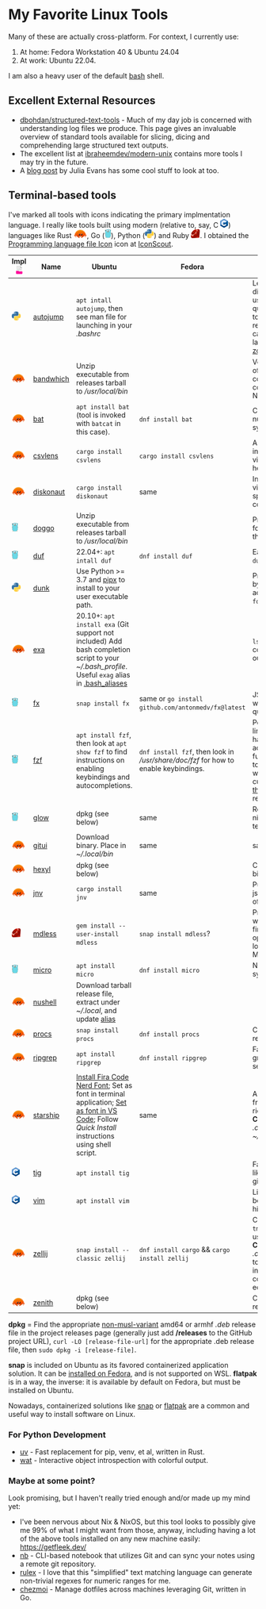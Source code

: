 <!-- markdownlint-disable html -->
# My Favorite Linux Tools

Many of these are actually cross-platform. For context, I currently use:

1. At home: Fedora Workstation 40 & Ubuntu 24.04
3. At work: Ubuntu 22.04.

 I am also a heavy user of the default [bash](https://www.gnu.org/software/bash/) shell.

## Excellent External Resources

* [dbohdan/structured-text-tools](https://github.com/dbohdan/structured-text-tools) - Much of my day job is concerned with understanding log files we 
  produce. This page gives an invaluable overview of standard tools available for slicing, dicing and comprehending large structured text outputs.
* The excellent list at [ibraheemdev/modern-unix](https://github.com/ibraheemdev/modern-unix) contains more tools I may try in the future.
* A [blog post](https://jvns.ca/blog/2022/04/12/a-list-of-new-ish--command-line-tools/) by Julia Evans has some cool stuff to look at too.

## Terminal-based tools

 I've marked all tools with icons indicating the primary implmentation language.
 I really like tools built using modern (relative to, say, C
 <img src=images/C_Logo.png height=18>) languages like Rust
<a href=https://commons.wikimedia.org/wiki/File:Rustacean-orig-noshadow.svg><img src=images/rustacean.svg height=18/></a>,
Go (<a href=https://github.com/golang-samples/gopher-vector><img src=images/gopher.svg height=18/></a>), Python
(<a href=https://commons.wikimedia.org/wiki/File:Python-logo-notext.svg><img src=images/python.svg height=18/></a>) and Ruby <img src=images/ruby.svg height=18>. I obtained the <a href="https://iconscout.com/icons/programming-language-file" target="_blank">Programming language file Icon</a> icon at <a href="https://iconscout.com">IconScout</a>.

Impl <img src=images/programming-language-file.svg height = 18> | Name | Ubuntu | Fedora | Description / Config
---- | -- |--------------------------- | - | -
<img src=images/python.svg height=18/> | [autojump](https://github.com/wting/autojump) | `apt intall autojump`, then see man file for launching in your *.bashrc* | | Lets me change working directory to recently used directories via quick pattern match. (A tool I'm watching to replace this whenever I can rely on fzf 0.33 or later packages is [zoxide](https://github.com/ajeetdsouza/zoxide).)
<img src=images/rustacean.svg height=18/> | [bandwhich](https://github.com/imsnif/bandwhich) | Unzip executable from releases tarball to */usr/local/bin* | | Very nice presentation of what programs are consuming bandwith on connections to where. Needs `sudo` to run.
<img src=images/rustacean.svg height=18/> | [bat](https://github.com/sharkdp/bat) | `apt install bat` (tool is invoked with `batcat` in this case). | `dnf install bat` | Colorful `cat` with line numbers, paging, and syntax highlighting.
<img src=images/rustacean.svg height=18/> | [csvlens](https://github.com/YS-L/csvlens/) | `cargo install csvlens` | `cargo install csvlens` | Amazing command-line interactive CSV file viewer. (H or ? shows help)
<img src=images/rustacean.svg height=18/> | [diskonaut](https://github.com/imsnif/diskonaut/) | `cargo install diskonaut` | same | Interactive treemap visualization of disk space usage, right in the console
<img src=images/gopher.svg height=18/> | [doggo](https://github.com/mr-karan/doggo) | Unzip executable from releases tarball to */usr/local/bin* |  | Pretty [dig](https://www.isc.org/bind/) replacement, for querying DNS from the command-line.
<img src=images/gopher.svg height=18/> | [duf](https://github.com/muesli/duf) | 22.04+: `apt intall duf` | `dnf install duf` | Easy-on-the-eyes `du`/`df` replacement.
<img src=images/python.svg height=18/> | [dunk](https://github.com/darrenburns/dunk) | Use Python >= 3.7 and [pipx](https://pypi.org/project/pipx/) to install to your user executable path. | | Pretty, colorful side-by-side git diffs achieved by `git diff foo bar \| dunk`.
<img src=images/rustacean.svg height=18> | [exa](https://github.com/ogham/exa) | 20.10+: `apt install exa` (Git support not included) Add bash completion script to your *~/.bash_profile*. Useful `exag` alias in [.bash_aliases](.bash_aliases) | | `ls` replacement with colorful, columnar output.
<img src=images/gopher.svg height=18/> | [fx](https://github.com/antonmedv/fx) | `snap install fx` | same or `go install github.com/antonmedv/fx@latest` | JSON Viewer that helps with figuring out [jq](https://github.com/jqlang/jq) query syntax. | 
<img src=images/gopher.svg height=18> | [fzf](https://github.com/junegunn/fzf) | `apt install fzf`, then look at `apt show fzf` to find instructions on enabling keybindings and autocompletions. | `dnf install fzf`, then look in */usr/share/doc/fzf* for how to enable keybindings. | Powerful "command-line fuzzy finder" that is hard to describe adequately. Its *Alt-C* function has allowed me to augment *autojump* when jumping *into* the current tree. Just watch [this YouTube video](https://youtu.be/qgG5Jhi_Els), or read [this blog post](https://andrew-quinn.me/fzf/).
<img src=images/gopher.svg height=18/> | [glow](https://github.com/charmbracelet/glow) | dpkg (see below) | same | Render markdown nicely right in the terminal.
<img src=images/rustacean.svg height=18/> | [gitui](https://github.com/extrawurst/gitui/) | Download binary. Place in *~/.local/bin* | same | same | Intuitive terminal-based UI to your Git repository. Lacks *tig*'s multi-branch tree view, so both tools are nice to have.
<img src=images/rustacean.svg height=18/> | [hexyl](https://github.com/sharkdp/hexyl/) | dpkg (see below) | | Colorful hexadecimal binary file viewer.
<img src=images/rustacean.svg height=18/> | [jnv](https://github.com/ynqa/jnv) | `cargo install jnv` | same | Pure Rust interactive json filtering for subset of [jq filters](https://jqlang.github.io/jq/manual/#basic-filters).
<img src=images/ruby.svg height=18> | [mdless](https://github.com/ttscoff/mdless) | `gem install --user-install mdless` | `snap install mdless`? | Pretty print Markdown with color to terminal. I find the `--no-pager` option useful when looking at small Markdown files
<img src=images/gopher.svg height=18/> | [micro](https://github.com/zyedidia/micro) | `apt install micro` | `dnf install micro` | Nano replacement with syntax highlighting.
<img src=images/rustacean.svg height=18/> | [nushell](https://github.com/nushell/nushell) | Download tarball release file, extract under *~/.local*, and update [alias](.bash_aliases) | | | Fancy uber-capable shell, inspired by PowerShell, but results are more column-and-row based.
<img src=images/rustacean.svg height=18/> | [procs](https://github.com/dalance/procs) | `snap install procs` | `dnf install procs` | Colorful, flexible `ps` replacement.
<img src=images/rustacean.svg height=18/> | [ripgrep](https://github.com/BurntSushi/ripgrep) | `apt install ripgrep` | `dnf install ripgrep` | Fast, developer-friendly grep-like code searcher.
<img src=images/rustacean.svg height=18/> | [starship](https://starship.rs/) | [Install Fira Code Nerd Font](https://github.com/tonsky/FiraCode/wiki/Linux-instructions#installing-with-a-package-manager); Set as font in terminal application; [Set as font in VS Code](https://github.com/tonsky/FiraCode/wiki/VS-Code-Instructions); Follow *Quick Install* instructions using shell script. | same | Amazing developer-friendly, colorful, and rich shell prompt. **Config**: Copy *.config/starship.toml* to *~/.config*
<img src=images/C_Logo.png height=18> | [tig](https://jonas.github.io/tig/) | `apt install tig` | | Fancy git browser. I also like the "git lola" variant given at [this blog post](https://medium.com/better-programming/5-git-tricks-that-i-wished-i-have-known-earlier-af1060881880)
<img src=images/C_Logo.png height=18> | [vim](https://vim8.org/) | `apt install vim` | | Like trusty old `vi` but better, includes syntax highlighting.
<img src=images/rustacean.svg height=18/> | [zellij](https://github.com/zellij-org/zellij) | `snap install --classic zellij` | `dnf install cargo` && `cargo install zellij` | Colorful, user-friendly, `tmux` replacement, that I usually use now.  **Config**: Copy *.config/zellij/config.yaml* to use Alt-S and Alt-Q instead, which avoids collision with *micro* editor keys.
<img src=images/rustacean.svg height=18/> | [zenith](https://github.com/bvaisvil/zenith) | dpkg (see below) | | Colorful `top` replacement.

**dpkg** = Find the appropriate
[non-musl-variant](https://www.musl-libc.org/faq.html) amd64 or armhf *.deb* release
file in the project releases page (generally just add **/releases** to the GitHub
project URL), `curl -LO [release-file-url]` for the appropriate .deb release file,
then `sudo dpkg -i [release-file]`.

**snap** is included on Ubuntu as its favored containerized application solution.
It can be [installed on Fedora](https://snapcraft.io/install/snap-store/fedora),
and is not supported on WSL. **flatpak** is in a way, the inverse: it is available
by default on Fedora, but must be installed on Ubuntu.

Nowadays, containerized solutions like [snap](https://snapcraft.io/about) or
[flatpak](https://flathub.org/about) are a common and useful way to install
software on Linux.

### For Python Development

* [uv](https://docs.astral.sh/uv/) - Fast replacement for pip, venv, et al, written in Rust.
* [wat](https://igrek51.github.io/wat/) - Interactive object introspection with colorful output.

### Maybe at some point?

Look promising, but I haven't really tried enough and/or made up my mind yet:

* I've been nervous about Nix & NixOS, but this tool looks to possibly give me 99%
  of what I might want from those, anyway, including having a lot of the above
  tools installed on any new machine easily: https://getfleek.dev/
* [nb](https://github.com/xwmx/nb) - CLI-based notebook that utilizes Git and can
  sync your notes using a remote git repository.
* [rulex](https://rulex-rs.github.io/) - I love that this "simplified" text matching language can generate non-trivial regexes for numeric ranges for me.
* [chezmoi](https://www.chezmoi.io/) - Manage dotfiles across machines leveraging Git, written in Go.

